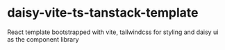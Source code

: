 # daisy-vite-ts-tanstack-template
React template bootstrapped with vite, tailwindcss for styling and daisy ui as the component library
